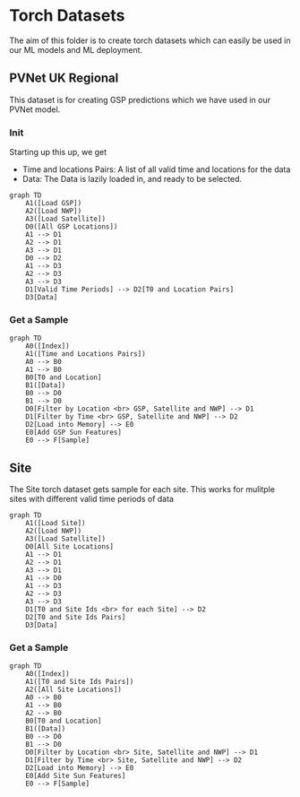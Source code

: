 # Torch Datasets

The aim of this folder is to create torch datasets which can easily be used in our ML models and ML deployment.

## PVNet UK Regional

This dataset is for creating GSP predictions which we have used in our PVNet model.

### Init

Starting up this up, we get
- Time and locations Pairs: A list of all valid time and locations for the data
- Data: The Data is lazily loaded in, and ready to be selected. 

```mermaid
graph TD
    A1([Load GSP])
    A2([Load NWP])
    A3([Load Satellite])
    D0([All GSP Locations])
    A1 --> D1
    A2 --> D1
    A3 --> D1
    D0 --> D2
    A1 --> D3
    A2 --> D3
    A3 --> D3
    D1[Valid Time Periods] --> D2[T0 and Location Pairs]
    D3[Data]
```
### Get a Sample

```mermaid
graph TD
    A0([Index])
    A1([Time and Locations Pairs])
    A0 --> B0
    A1 --> B0
    B0[T0 and Location]
    B1([Data])
    B0 --> D0
    B1 --> D0
    D0[Filter by Location <br> GSP, Satellite and NWP] --> D1
    D1[Filter by Time <br> GSP, Satellite and NWP] --> D2
    D2[Load into Memory] --> E0
    E0[Add GSP Sun Features]
    E0 --> F[Sample]
```

## Site
The Site torch dataset gets sample for each site. 
This works for mulitple sites with different valid time periods of data

```mermaid
graph TD
    A1([Load Site])
    A2([Load NWP])
    A3([Load Satellite])
    D0[All Site Locations]
    A1 --> D1
    A2 --> D1
    A3 --> D1
    A1 --> D0
    A1 --> D3
    A2 --> D3
    A3 --> D3
    D1[T0 and Site Ids <br> for each Site] --> D2
    D2[T0 and Site Ids Pairs]
    D3[Data]
```

### Get a Sample

```mermaid
graph TD
    A0([Index])
    A1([T0 and Site Ids Pairs])
    A2([All Site Locations])
    A0 --> B0
    A1 --> B0
    A2 --> B0
    B0[T0 and Location]
    B1([Data])
    B0 --> D0
    B1 --> D0
    D0[Filter by Location <br> Site, Satellite and NWP] --> D1
    D1[Filter by Time <br> Site, Satellite and NWP] --> D2
    D2[Load into Memory] --> E0
    E0[Add Site Sun Features]
    E0 --> F[Sample]
```
